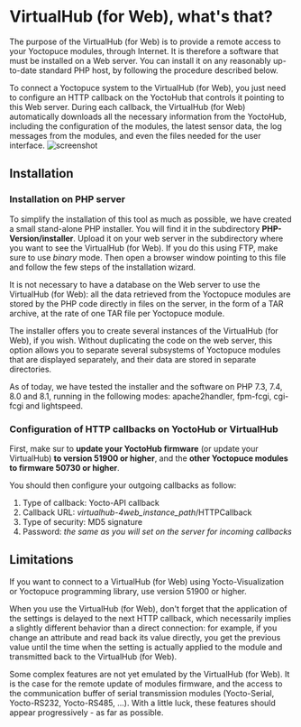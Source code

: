 VirtualHub (for Web), what's that?
==================================

The purpose of the VirtualHub (for Web) is to provide a remote access to your Yoctopuce modules, 
through Internet. It is therefore a software that must be installed on a Web server. 
You can install it on any reasonably up-to-date standard PHP host, by following the procedure 
described below.

To connect a Yoctopuce system to the VirtualHub (for Web), you just need to configure an HTTP 
callback on the YoctoHub that controls it pointing to this Web server. During each callback,
the VirtualHub (for Web) automatically downloads all the necessary information from the 
YoctoHub, including the configuration of the modules, the latest sensor data, the log 
messages from the modules, and even the files needed for the user interface.
![screenshot](https://www.yoctopuce.com/pubarchive/2022-11/vhub4web-device-list-big_1.png)

## Installation

### Installation on PHP server

To simplify the installation of this tool as much as possible, we have created a small
stand-alone PHP installer. You will find it in the subdirectory **PHP-Version/installer**.
Upload it on your web server in the subdirectory where you want to see the VirtualHub 
(for Web). If you do this using FTP, make sure to use <i>binary</i> mode. Then open a 
browser window pointing to this file and follow the few steps of the installation wizard.

It is not necessary to have a database on the Web server to use the VirtualHub (for Web): 
all the data retrieved from the Yoctopuce modules are stored by the PHP code directly in 
files on the server, in the form of a TAR archive, at the rate of one TAR file per 
Yoctopuce module.

The installer offers you to create several instances of the VirtualHub (for Web), 
if you wish. Without duplicating the code on the web server, this option allows 
you to separate several subsystems of Yoctopuce modules that are displayed 
separately, and their data are stored in separate directories.

As of today, we have tested the installer and the software on PHP 7.3, 7.4, 8.0 and 8.1,
running in the following modes: apache2handler, fpm-fcgi, cgi-fcgi and lightspeed.

### Configuration of HTTP callbacks on YoctoHub or VirtualHub

First, make sur to **update your YoctoHub firmware** (or
update your VirtualHub) **to version 51900 or higher**, and the **other Yoctopuce modules to
firmware 50730 or higher**.

You should then configure your outgoing callbacks as follow:
1. Type of callback: Yocto-API callback
2. Callback URL: *_virtualhub-4web_instance_path_*/HTTPCallback
3. Type of security: MD5 signature
4. Password: *the same as you will set on the server for incoming callbacks*

## Limitations

If you want to connect to a VirtualHub (for Web) using Yocto-Visualization or
Yoctopuce programming library, use version 51900 or higher.

When you use the VirtualHub (for Web), don't forget that the application of the settings 
is delayed to the next HTTP callback, which necessarily implies a slightly different 
behavior than a direct connection: for example, if you change an attribute and read 
back its value directly, you get the previous value until the time when the setting 
is actually applied to the module and transmitted back to the VirtualHub (for Web).

Some complex features are not yet emulated by the VirtualHub (for Web). It is the 
case for the remote update of modules firmware, and the access to the communication 
buffer of serial transmission modules (Yocto-Serial, Yocto-RS232, Yocto-RS485, ...). 
With a little luck, these features should appear progressively - as far as possible.

